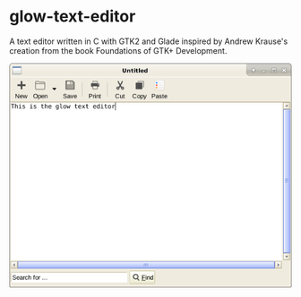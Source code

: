 # glow-text-editor

A text editor written in C with GTK2 and Glade inspired by Andrew Krause's creation from the book Foundations of GTK+ Development.

![glow](https://github.com/gtk180/glow-text-editor/blob/main/src/screenshot.png)
